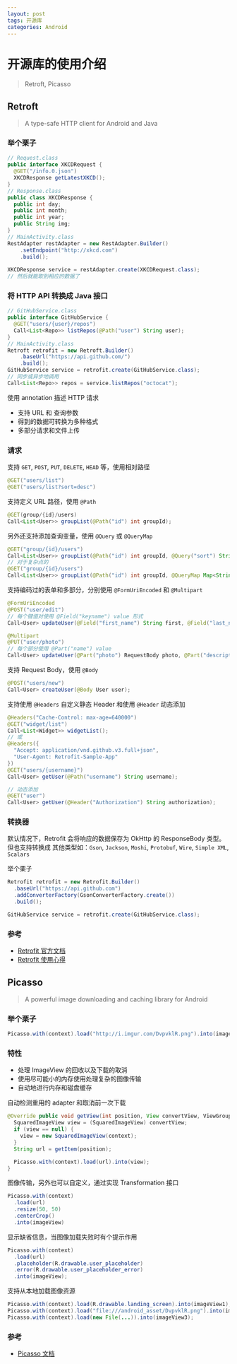 ```yaml
---
layout: post
tags: 开源库 
categories: Android
---
```

# 开源库的使用介绍
>Retroft, Picasso

## Retroft
>A type-safe HTTP client for Android and Java

### 举个栗子
```java
// Request.class
public interface XKCDRequest {
  @GET("/info.0.json")
  XKCDResponse getLatestXKCD();
}
// Response.class
public class XKCDResponse {
  public int day;
  public int month;
  public int year;
  public String img;
}
// MainActivity.class
RestAdapter restAdapter = new RestAdapter.Builder()
    .setEndpoint("http://xkcd.com")
    .build();
    
XKCDResponse service = restAdapter.create(XKCDRequest.class);
// 然后就能取到相应的数据了
```

### 将 HTTP API 转换成 Java 接口
```java
// GitHubService.class
public interface GitHubService {
  @GET("users/{user}/repos")
  Call<List<Repo>> listRepos(@Path("user") String user);
}
// MainActivity.class
Retroft retrofit = new Retroft.Builder()
    .baseUrl("https://api.github.com/")
    .build();
GitHubService service = retrofit.create(GitHubService.class);
// 同步或异步地调用
Call<List<Repo>> repos = service.listRepos("octocat");
```

使用 annotation 描述 HTTP 请求

- 支持 URL 和 查询参数 
- 得到的数据可转换为多种格式
- 多部分请求和文件上传

### 请求
支持 `GET`, `POST`, `PUT`, `DELETE`, `HEAD` 等，使用相对路径

```java
@GET("users/list")
@GET("users/list?sort=desc")
```

支持定义 URL 路径，使用 `@Path`

```java
@GET(group/{id}/users)
Call<List<User>> groupList(@Path("id") int groupId);
```

另外还支持添加查询变量，使用 `@Query` 或 `@QueryMap`

```java
@GET("group/{id}/users")
Call<List<User>> groupList(@Path("id") int groupId, @Query("sort") String sort);
// 对于复杂点的
@GET("group/{id}/users")
Call<List<User>> groupList(@Path("id") int groupId, @QueryMap Map<String, String> options);
```

支持编码过的表单和多部分，分别使用 `@FormUriEncoded` 和 `@Multipart`

```java
@FormUriEncoded
@POST("user/edit")
// 每个键值对使用 @Field("keyname") value 形式 
Call<User> updateUser(@Field("first_name") String first, @Field("last_name") String last);

@Multipart
@PUT("user/photo")
// 每个部分使用 @Part("name") value
Call<User> updateUser(@Part("photo") RequestBody photo, @Part("description") RequestBody description);
```

支持 Request Body，使用 `@Body`

```java
@POST("users/new")
Call<User> createUser(@Body User user);
```

支持使用 `@Headers` 自定义静态 Header 和使用 `@Header` 动态添加

```java
@Headers("Cache-Control: max-age=640000")
@GET("widget/list")
Call<List<Widget>> widgetList();
// 或
@Headers({
  "Accept: application/vnd.github.v3.full+json",
  "User-Agent: Retrofit-Sample-App"
})
@GET("users/{username}")
Call<User> getUser(@Path("username") String username);

// 动态添加
@GET("user")
Call<User> getUser(@Header("Authorization") String authorization);
```

### 转换器
默认情况下，Retrofit 会将响应的数据保存为 OkHttp 的 ResponseBody 类型。但也支持转换成
其他类型如：`Gson`, `Jackson`, `Moshi`, `Protobuf`, `Wire`, `Simple XML`, `Scalars`

举个栗子

```java
Retrofit retrofit = new Retrofit.Builder()
  .baseUrl("https://api.github.com")
  .addConverterFactory(GsonConverterFactory.create())
  .build();

GitHubService service = retrofit.create(GitHubService.class);
```

### 参考
- [Retrofit 官方文档](http://square.github.io/retrofit/)
- [Retrofit 使用心得](https://bng86.gitbooks.io/android-third-party-/content/retrofit.html)

## Picasso
>A powerful image downloading and caching library for Android

### 举个栗子
```java
Picasso.with(context).load("http://i.imgur.com/DvpvklR.png").into(imageView);
```

### 特性
- 处理 ImageView 的回收以及下载的取消
- 使用尽可能小的内存使用处理复杂的图像传输
- 自动地进行内存和磁盘缓存

自动检测重用的 adapter 和取消前一次下载

```java
@Override public void getView(int position, View convertView, ViewGroup parent) {
  SquaredImageView view = (SquaredImageView) convertView;
  if (view == null) {
    view = new SquaredImageView(context);
  }
  String url = getItem(position);

  Picasso.with(context).load(url).into(view);
}
```

图像传输，另外也可以自定义，通过实现 Transformation 接口

```java
Picasso.with(context)
  .load(url)
  .resize(50, 50)
  .centerCrop()
  .into(imageView)
```

显示缺省信息，当图像加载失败时有个提示作用

```java
Picasso.with(context)
  .load(url)
  .placeholder(R.drawable.user_placeholder)
  .error(R.drawable.user_placeholder_error)
  .into(imageView);
```

支持从本地加载图像资源

```java
Picasso.with(context).load(R.drawable.landing_screen).into(imageView1);
Picasso.with(context).load("file:///android_asset/DvpvklR.png").into(imageView2);
Picasso.with(context).load(new File(...)).into(imageView3);
```

### 参考
- [Picasso 文档](http://square.github.io/picasso/)
